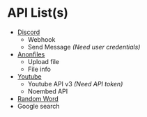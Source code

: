 # API List(s)

- [Discord](https://discord.com)
  - Webhook
  - Send Message *(Need user credentials)*
- [Anonfiles](https://anonfiles.com)
  - Upload file
  - File info
- [Youtube](https://youtube.com)
  - Youtube API v3 *(Need API token)*
  - Noembed API
- [Random Word](https://random-word-api.herokuapp.com/home)
- Google search
